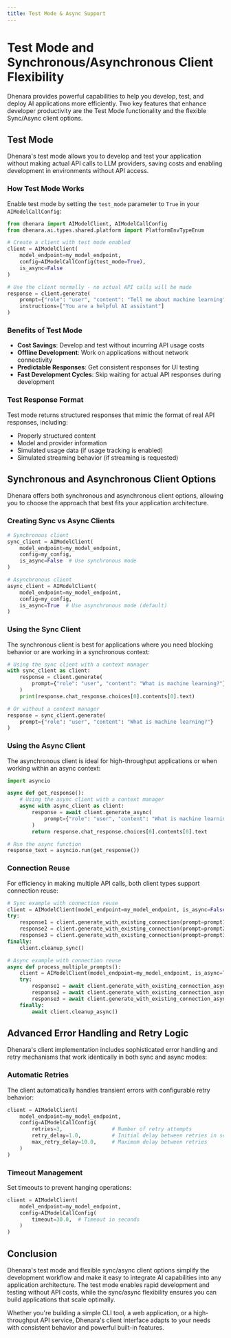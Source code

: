 ```yaml
---
title: Test Mode & Async Support
---
```


# Test Mode and Synchronous/Asynchronous Client Flexibility

Dhenara provides powerful capabilities to help you develop, test, and deploy AI applications more efficiently. Two key
features that enhance developer productivity are the Test Mode functionality and the flexible Sync/Async client options.

## Test Mode

Dhenara's test mode allows you to develop and test your application without making actual API calls to LLM providers,
saving costs and enabling development in environments without API access.

### How Test Mode Works

Enable test mode by setting the `test_mode` parameter to `True` in your `AIModelCallConfig`:

```python
from dhenara import AIModelClient, AIModelCallConfig
from dhenara.ai.types.shared.platform import PlatformEnvTypeEnum

# Create a client with test mode enabled
client = AIModelClient(
    model_endpoint=my_model_endpoint,
    config=AIModelCallConfig(test_mode=True),
    is_async=False
)

# Use the client normally - no actual API calls will be made
response = client.generate(
    prompt={"role": "user", "content": "Tell me about machine learning"},
    instructions=["You are a helpful AI assistant"]
)
```

### Benefits of Test Mode

- **Cost Savings**: Develop and test without incurring API usage costs
- **Offline Development**: Work on applications without network connectivity
- **Predictable Responses**: Get consistent responses for UI testing
- **Fast Development Cycles**: Skip waiting for actual API responses during development

### Test Response Format

Test mode returns structured responses that mimic the format of real API responses, including:

- Properly structured content
- Model and provider information
- Simulated usage data (if usage tracking is enabled)
- Simulated streaming behavior (if streaming is requested)

## Synchronous and Asynchronous Client Options

Dhenara offers both synchronous and asynchronous client options, allowing you to choose the approach that best fits your
application architecture.

### Creating Sync vs Async Clients

```python
# Synchronous client
sync_client = AIModelClient(
    model_endpoint=my_model_endpoint,
    config=my_config,
    is_async=False  # Use synchronous mode
)

# Asynchronous client
async_client = AIModelClient(
    model_endpoint=my_model_endpoint,
    config=my_config,
    is_async=True  # Use asynchronous mode (default)
)
```

### Using the Sync Client

The synchronous client is best for applications where you need blocking behavior or are working in a synchronous
context:

```python
# Using the sync client with a context manager
with sync_client as client:
    response = client.generate(
        prompt={"role": "user", "content": "What is machine learning?"}
    )
    print(response.chat_response.choices[0].contents[0].text)

# Or without a context manager
response = sync_client.generate(
    prompt={"role": "user", "content": "What is machine learning?"}
)
```

### Using the Async Client

The asynchronous client is ideal for high-throughput applications or when working within an async context:

```python
import asyncio

async def get_response():
    # Using the async client with a context manager
    async with async_client as client:
        response = await client.generate_async(
            prompt={"role": "user", "content": "What is machine learning?"}
        )
        return response.chat_response.choices[0].contents[0].text

# Run the async function
response_text = asyncio.run(get_response())
```

### Connection Reuse

For efficiency in making multiple API calls, both client types support connection reuse:

```python
# Sync example with connection reuse
client = AIModelClient(model_endpoint=my_model_endpoint, is_async=False)
try:
    response1 = client.generate_with_existing_connection(prompt=prompt1)
    response2 = client.generate_with_existing_connection(prompt=prompt2)
    response3 = client.generate_with_existing_connection(prompt=prompt3)
finally:
    client.cleanup_sync()

# Async example with connection reuse
async def process_multiple_prompts():
    client = AIModelClient(model_endpoint=my_model_endpoint, is_async=True)
    try:
        response1 = await client.generate_with_existing_connection_async(prompt=prompt1)
        response2 = await client.generate_with_existing_connection_async(prompt=prompt2)
        response3 = await client.generate_with_existing_connection_async(prompt=prompt3)
    finally:
        await client.cleanup_async()
```

## Advanced Error Handling and Retry Logic

Dhenara's client implementation includes sophisticated error handling and retry mechanisms that work identically in both
sync and async modes:

### Automatic Retries

The client automatically handles transient errors with configurable retry behavior:

```python
client = AIModelClient(
    model_endpoint=my_model_endpoint,
    config=AIModelCallConfig(
        retries=3,                # Number of retry attempts
        retry_delay=1.0,          # Initial delay between retries in seconds
        max_retry_delay=10.0,     # Maximum delay between retries
    )
)
```

### Timeout Management

Set timeouts to prevent hanging operations:

```python
client = AIModelClient(
    model_endpoint=my_model_endpoint,
    config=AIModelCallConfig(
        timeout=30.0,  # Timeout in seconds
    )
)
```

## Conclusion

Dhenara's test mode and flexible sync/async client options simplify the development workflow and make it easy to
integrate AI capabilities into any application architecture. The test mode enables rapid development and testing without
API costs, while the sync/async flexibility ensures you can build applications that scale optimally.

Whether you're building a simple CLI tool, a web application, or a high-throughput API service, Dhenara's client
interface adapts to your needs with consistent behavior and powerful built-in features.
